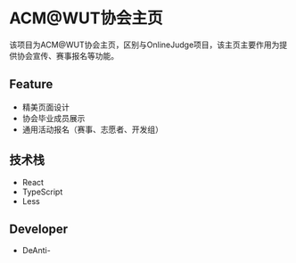 # ACM@WUT协会主页

该项目为ACM@WUT协会主页，区别与OnlineJudge项目，该主页主要作用为提供协会宣传、赛事报名等功能。

## Feature

- 精美页面设计
- 协会毕业成员展示
- 通用活动报名（赛事、志愿者、开发组）

## 技术栈

- React
- TypeScript
- Less

## Developer

- DeAnti-